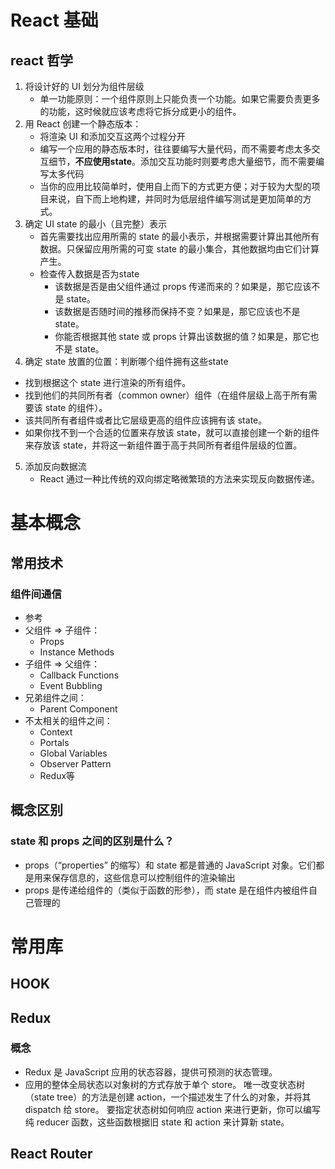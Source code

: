 # React 基础
## react 哲学
1. 将设计好的 UI 划分为组件层级
   - 单一功能原则：一个组件原则上只能负责一个功能。如果它需要负责更多的功能，这时候就应该考虑将它拆分成更小的组件。
2. 用 React 创建一个静态版本：
   - 将渲染 UI 和添加交互这两个过程分开
   - 编写一个应用的静态版本时，往往要编写大量代码，而不需要考虑太多交互细节，**不应使用state**。添加交互功能时则要考虑大量细节，而不需要编写太多代码
   - 当你的应用比较简单时，使用自上而下的方式更方便；对于较为大型的项目来说，自下而上地构建，并同时为低层组件编写测试是更加简单的方式。
3. 确定 UI state 的最小（且完整）表示
   - 首先需要找出应用所需的 state 的最小表示，并根据需要计算出其他所有数据。只保留应用所需的可变 state 的最小集合，其他数据均由它们计算产生。
   - 检查传入数据是否为state
     - 该数据是否是由父组件通过 props 传递而来的？如果是，那它应该不是 state。
     - 该数据是否随时间的推移而保持不变？如果是，那它应该也不是 state。
     - 你能否根据其他 state 或 props 计算出该数据的值？如果是，那它也不是 state。
4. 确定 state 放置的位置：判断哪个组件拥有这些state
  - 找到根据这个 state 进行渲染的所有组件。
  - 找到他们的共同所有者（common owner）组件（在组件层级上高于所有需要该 state 的组件）。
  - 该共同所有者组件或者比它层级更高的组件应该拥有该 state。
  - 如果你找不到一个合适的位置来存放该 state，就可以直接创建一个新的组件来存放该 state，并将这一新组件置于高于共同所有者组件层级的位置。
5. 添加反向数据流
   - React 通过一种比传统的双向绑定略微繁琐的方法来实现反向数据传递。
# 基本概念
## 常用技术
### 组件间通信
- <a src="https://segmentfault.com/a/1190000023585646">参考</a>
- 父组件 => 子组件：
  - Props
  - Instance Methods
- 子组件 => 父组件：
  - Callback Functions
  - Event Bubbling
- 兄弟组件之间：
  - Parent Component
- 不太相关的组件之间：
  - Context
  - Portals
  - Global Variables
  - Observer Pattern
  - Redux等
## 概念区别
### state 和 props 之间的区别是什么？
- props（“properties” 的缩写）和 state 都是普通的 JavaScript 对象。它们都是用来保存信息的，这些信息可以控制组件的渲染输出
- props 是传递给组件的（类似于函数的形参），而 state 是在组件内被组件自己管理的
# 常用库
## HOOK
## Redux
### 概念
- Redux 是 JavaScript 应用的状态容器，提供可预测的状态管理。
- 应用的整体全局状态以对象树的方式存放于单个 store。 唯一改变状态树（state tree）的方法是创建 action，一个描述发生了什么的对象，并将其 dispatch 给 store。 要指定状态树如何响应 action 来进行更新，你可以编写纯 reducer 函数，这些函数根据旧 state 和 action 来计算新 state。
## React Router

